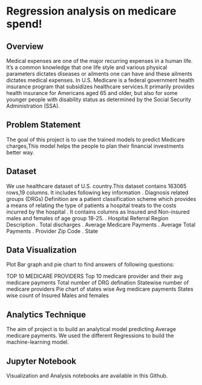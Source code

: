 # Regression analysis on medicare spend!

## Overview
Medical expenses are one of the major recurring expenses in a human life. It’s a common 
knowledge that one life style and various physical parameters dictates diseases or ailments one 
can have and these ailments dictates medical expenses.
In U.S. Medicare is a federal government health insurance program that subsidizes healthcare
services.It primarily provides health insurance for Americans aged 65 and older, but also for 
some younger people with disability status as determined by the Social Security Administration 
(SSA).

## Problem Statement
The goal of this project is to use the trained models to predict Medicare charges,This model 
helps the people to plan their financial investments better way.

## Dataset
We use healthcare dataset of U.S. country.This dataset contains 163065 rows,19 columns.
It includes following key information
. Diagnosis related groups (DRGs) Definition are a patient classification scheme which provides a means of relating the type of     patients a hospital treats to the costs incurred by the hospital
. It contains columns as Insured and Non-insured males and females of age group 18-25.
. Hospital Referral Region Description
. Total discharges 
. Average Medicare Payments
. Average Total Payments
. Provider Zip Code
. State

## Data Visualization
Plot Bar graph and pie chart to find answers of following questions:

TOP 10 MEDICARE PROVIDERS
Top 10 medicare provider and their avg medicare payments
Total number of DRG defination
Statewise number of medicare providers
Pie chart of states wise Avg medicare payments
States wise count of Insured Males and females

## Analytics Technique
The aim of project is to build an analytical model predicting Average medicare payments. We used the different Regressions to build the machine-learning model.

## Jupyter Notebook
Visualization and Analysis notebooks are available in this Github.
